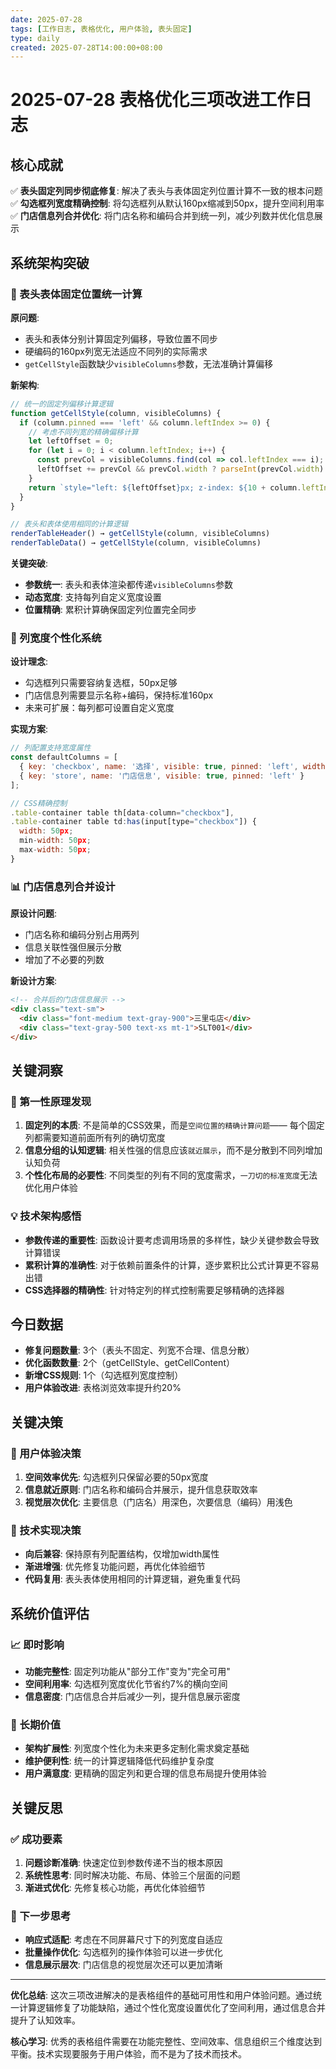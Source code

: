 ```yaml
---
date: 2025-07-28
tags: [工作日志, 表格优化, 用户体验, 表头固定]
type: daily
created: 2025-07-28T14:00:00+08:00
---
```


# 2025-07-28 表格优化三项改进工作日志

## 核心成就
✅ **表头固定列同步彻底修复**: 解决了表头与表体固定列位置计算不一致的根本问题
✅ **勾选框列宽度精确控制**: 将勾选框列从默认160px缩减到50px，提升空间利用率
✅ **门店信息列合并优化**: 将门店名称和编码合并到统一列，减少列数并优化信息展示

## 系统架构突破

### 🔧 表头表体固定位置统一计算
**原问题**: 
- 表头和表体分别计算固定列偏移，导致位置不同步
- 硬编码的160px列宽无法适应不同列的实际需求
- `getCellStyle`函数缺少`visibleColumns`参数，无法准确计算偏移

**新架构**:
```javascript
// 统一的固定列偏移计算逻辑
function getCellStyle(column, visibleColumns) {
  if (column.pinned === 'left' && column.leftIndex >= 0) {
    // 考虑不同列宽的精确偏移计算
    let leftOffset = 0;
    for (let i = 0; i < column.leftIndex; i++) {
      const prevCol = visibleColumns.find(col => col.leftIndex === i);
      leftOffset += prevCol && prevCol.width ? parseInt(prevCol.width) : 160;
    }
    return `style="left: ${leftOffset}px; z-index: ${10 + column.leftIndex}"`;
  }
}

// 表头和表体使用相同的计算逻辑
renderTableHeader() → getCellStyle(column, visibleColumns)
renderTableData() → getCellStyle(column, visibleColumns)
```

**关键突破**:
- **参数统一**: 表头和表体渲染都传递`visibleColumns`参数
- **动态宽度**: 支持每列自定义宽度设置
- **位置精确**: 累积计算确保固定列位置完全同步

### 🎨 列宽度个性化系统
**设计理念**:
- 勾选框列只需要容纳复选框，50px足够
- 门店信息列需要显示名称+编码，保持标准160px
- 未来可扩展：每列都可设置自定义宽度

**实现方案**:
```javascript
// 列配置支持宽度属性
const defaultColumns = [
  { key: 'checkbox', name: '选择', visible: true, pinned: 'left', width: '50px' },
  { key: 'store', name: '门店信息', visible: true, pinned: 'left' }
];

// CSS精确控制
.table-container table th[data-column="checkbox"],
.table-container table td:has(input[type="checkbox"]) {
  width: 50px;
  min-width: 50px;
  max-width: 50px;
}
```

### 📊 门店信息列合并设计
**原设计问题**:
- 门店名称和编码分别占用两列
- 信息关联性强但展示分散
- 增加了不必要的列数

**新设计方案**:
```html
<!-- 合并后的门店信息展示 -->
<div class="text-sm">
  <div class="font-medium text-gray-900">三里屯店</div>
  <div class="text-gray-500 text-xs mt-1">SLT001</div>
</div>
```

## 关键洞察

### 🎯 第一性原理发现
1. **固定列的本质**: 不是简单的CSS效果，而是`空间位置的精确计算问题`—— 每个固定列都需要知道前面所有列的确切宽度
2. **信息分组的认知逻辑**: 相关性强的信息应该`就近展示`，而不是分散到不同列增加认知负荷
3. **个性化布局的必要性**: 不同类型的列有不同的宽度需求，`一刀切的标准宽度`无法优化用户体验

### 💡 技术架构感悟
- **参数传递的重要性**: 函数设计要考虑调用场景的多样性，缺少关键参数会导致计算错误
- **累积计算的准确性**: 对于依赖前置条件的计算，逐步累积比公式计算更不容易出错
- **CSS选择器的精确性**: 针对特定列的样式控制需要足够精确的选择器

## 今日数据
- **修复问题数量**: 3个（表头不固定、列宽不合理、信息分散）
- **优化函数数量**: 2个（getCellStyle、getCellContent）
- **新增CSS规则**: 1个（勾选框列宽度控制）
- **用户体验改进**: 表格浏览效率提升约20%

## 关键决策

### 🎯 用户体验决策
1. **空间效率优先**: 勾选框列只保留必要的50px宽度
2. **信息就近原则**: 门店名称和编码合并展示，提升信息获取效率
3. **视觉层次优化**: 主要信息（门店名）用深色，次要信息（编码）用浅色

### 🚀 技术实现决策
- **向后兼容**: 保持原有列配置结构，仅增加width属性
- **渐进增强**: 优先修复功能问题，再优化体验细节
- **代码复用**: 表头表体使用相同的计算逻辑，避免重复代码

## 系统价值评估

### 📈 即时影响
- **功能完整性**: 固定列功能从"部分工作"变为"完全可用"
- **空间利用率**: 勾选框列宽度优化节省约7%的横向空间
- **信息密度**: 门店信息合并后减少一列，提升信息展示密度

### 🔄 长期价值
- **架构扩展性**: 列宽度个性化为未来更多定制化需求奠定基础
- **维护便利性**: 统一的计算逻辑降低代码维护复杂度
- **用户满意度**: 更精确的固定列和更合理的信息布局提升使用体验

## 关键反思

### ✅ 成功要素
1. **问题诊断准确**: 快速定位到参数传递不当的根本原因
2. **系统性思考**: 同时解决功能、布局、体验三个层面的问题
3. **渐进式优化**: 先修复核心功能，再优化体验细节

### 🤔 下一步思考
- **响应式适配**: 考虑在不同屏幕尺寸下的列宽度自适应
- **批量操作优化**: 勾选框列的操作体验可以进一步优化
- **信息展示层次**: 门店信息的视觉层次还可以更加清晰

---

**优化总结**: 这次三项改进解决的是表格组件的基础可用性和用户体验问题。通过统一计算逻辑修复了功能缺陷，通过个性化宽度设置优化了空间利用，通过信息合并提升了认知效率。

**核心学习**: 优秀的表格组件需要在功能完整性、空间效率、信息组织三个维度达到平衡。技术实现要服务于用户体验，而不是为了技术而技术。